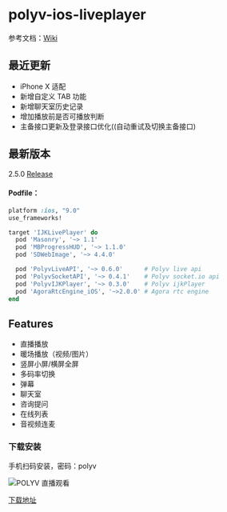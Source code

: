 # polyv-ios-liveplayer

  参考文档：[Wiki](https://github.com/easefun/polyv-ios-liveplayer/wiki)

## 最近更新

- iPhone X 适配
- 新增自定义 TAB 功能
- 新增聊天室历史记录
- 增加播放前是否可播放判断
- 主备接口更新及登录接口优化((自动重试及切换主备接口)

## 最新版本

2.5.0 [Release](https://github.com/easefun/polyv-ios-liveplayer/releases)

#### Podfile：

```ruby
platform :ios, "9.0"
use_frameworks!

target 'IJKLivePlayer' do
  pod 'Masonry', '~> 1.1'
  pod 'MBProgressHUD', '~> 1.1.0'
  pod 'SDWebImage', '~> 4.4.0'

  pod 'PolyvLiveAPI', '~> 0.6.0'      # Polyv live api
  pod 'PolyvSocketAPI', '~> 0.4.1'    # Polyv socket.io api
  pod 'PolyvIJKPlayer', '~> 0.3.0'    # Polyv ijkPlayer
  pod 'AgoraRtcEngine_iOS', '~>2.0.0' # Agora rtc engine
end
```

## Features

- 直播播放
- 暖场播放（视频/图片）
- 竖屏小屏/横屏全屏
- 多码率切换
- 弹幕
- 聊天室
- 咨询提问
- 在线列表
- 音视频连麦


### 下载安装

手机扫码安装，密码：polyv

![POLYV 直播观看](https://www.pgyer.com/app/qrcode/Cibx)

[下载地址](https://www.pgyer.com/Cibx)